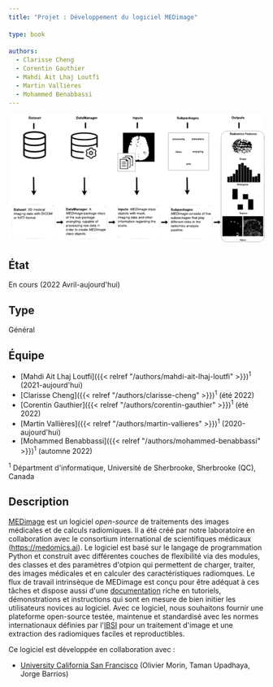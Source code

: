 ```yaml
---
title: "Projet : Développement du logiciel MEDimage"

type: book

authors:
  - Clarisse Cheng
  - Corentin Gauthier
  - Mahdi Ait Lhaj Loutfi
  - Martin Vallières
  - Mohammed Benabbassi
---
```


![Schéma de principe de la plateforme MEDimage](medimage-overview.svg "Schéma de principe de la plateforme MEDimage")

## État

En cours (2022 Avril-aujourd'hui)

## Type

Général

## Équipe

- [Mahdi Ait Lhaj Loutfi]({{< relref "/authors/mahdi-ait-lhaj-loutfi" >}})<sup>1</sup> (2021-aujourd'hui)
- [Clarisse Cheng]({{< relref "/authors/clarisse-cheng" >}})<sup>1</sup> (été 2022)
- [Corentin Gauthier]({{< relref "/authors/corentin-gauthier" >}})<sup>1</sup> (été 2022)
- [Martin Vallières]({{< relref "/authors/martin-vallieres" >}})<sup>1</sup> (2020-aujourd'hui)
- [Mohammed Benabbassi]({{< relref "/authors/mohammed-benabbassi" >}})<sup>1</sup> (automne 2022)

<sup>1</sup> Départment d'informatique, Université de Sherbrooke, Sherbrooke (QC), Canada

## Description

[MEDimage](https://github.com/MahdiAll99/MEDimage) est un logiciel _open-source_ de traitements des images médicales et de calculs radiomiques. Il a été créé par notre laboratoire en collaboration avec le consortium international de scientifiques médicaux (<https://medomics.ai>). Le logiciel est basé sur le langage de programmation Python et construit avec différentes couches de flexibilité via des modules, des classes et des paramètres d'otpion qui permettent de charger, traiter, des images médicales et en calculer des caractéristiques radiomques. Le flux de travail intrinsèque de MEDimage est conçu pour être adéquat à ces tâches et dispose aussi d'une [documentation](https://medimage.readthedocs.io/en/latest/) riche en tutoriels, démonstrations et instructions qui sont en mesure de bien initier les utilisateurs novices au logiciel. Avec ce logiciel, nous souhaitons fournir une plateforme open-source testée, maintenue et standardisé avec les normes internationaux définies par l'[IBSI](https://theibsi.github.io/) pour un traitement d'image et une extraction des radiomiques faciles et reproductibles.

Ce logiciel est développée en collaboration avec : 

- [University California San Francisco](https://www.ucsf.edu/) (Olivier Morin, Taman Upadhaya, Jorge Barrios)

